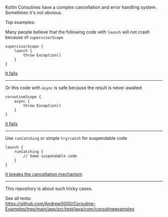 Kotlin Coroutines have a complex cancellation and error handling system. Sometimes it's not obvious.  

Top examples:  

Many people believe that the following code with `launch` will not crash because of `supervisorScope`
```
supervisorScope {
    launch {
        throw Exception()
    }
}
```
[It fails](https://github.com/Andrew0000/Coroutine-Examples/blob/main/app/src/test/java/com/coroutineexamples/SupervisorScopeTest.kt)

---

Or this code with `async` is safe because the result is never awaited
```
coroutineScope {
    async {
        throw Exception()
    }
}
```
[It fails](https://github.com/Andrew0000/Coroutine-Examples/blob/main/app/src/test/java/com/coroutineexamples/CoroutineScopeTest.kt)

---

Use `runCatching` or simple `try/catch` for suspendable code
```
launch {
    runCatching {
        // Some suspendable code
    }
}
```
[It breaks the cancellation mechanism](https://github.com/Andrew0000/Coroutine-Examples/blob/main/app/src/test/java/com/coroutineexamples/CancellationTest.kt)

---

This repository is about such tricky cases.  

See all tests:  
https://github.com/Andrew0000/Coroutine-Examples/tree/main/app/src/test/java/com/coroutineexamples
